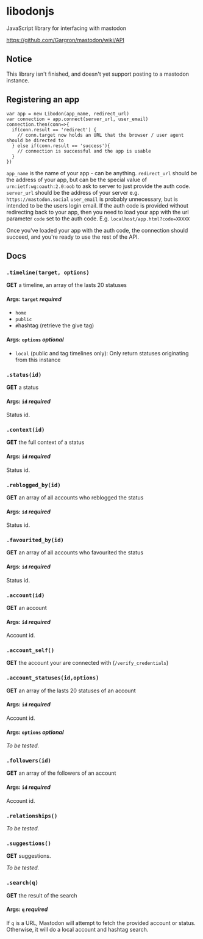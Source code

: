 # libodonjs
JavaScript library for interfacing with mastodon

https://github.com/Gargron/mastodon/wiki/API

## Notice

This library isn't finished, and doesn't yet support posting to a mastodon instance.

## Registering an app
```
var app = new Libodon(app_name, redirect_url)
var connection = app.connect(server_url, user_email)
connection.then(conn=>{
  if(conn.result == 'redirect') {
    // conn.target now holds an URL that the browser / user agent should be directed to
  } else if(conn.result == 'success'){
    // connection is successful and the app is usable
  }
})
```
`app_name` is the name of your app - can be anything.
`redirect_url` should be the address of your app, but can be the special value of `urn:ietf:wg:oauth:2.0:oob` to ask to server to just provide the auth code.
`server_url` should be the address of your server e.g. `https://mastodon.social`
`user_email` is probably unnecessary, but is intended to be the users login email.
If the auth code is provided without redirecting back to your app, then you need to load your app with the url parameter `code` set to the auth code. E.g. `localhost/app.html?code=XXXXX`

Once you've loaded your app with the auth code, the connection should succeed, and you're ready to use the rest of the API.

## Docs

### `.timeline(target, options)`

**GET** a timeline, an array of the lasts 20 statuses

#### Args: `target` *required*

- `home`
- `public`
- `#`hashtag (retrieve the give tag)

#### Args: `options` *optional*

- `local` (public and tag timelines only): Only return statuses originating from this instance


### `.status(id)`

**GET** a status

#### Args: `id` *required*

Status id.


### `.context(id)`

**GET** the full context of a status

#### Args: `id` *required*

Status id.


### `.reblogged_by(id)`

**GET** an array of all accounts who reblogged the status

#### Args: `id` *required*

Status id.


### `.favourited_by(id)`

**GET** an array of all accounts who favourited the status

#### Args: `id` *required*

Status id.


### `.account(id)`

**GET** an account

#### Args: `id` *required*

Account id.


### `.account_self()`

**GET** the account your are connected with (`/verify_credentials`)


### `.account_statuses(id,options)`

**GET** an array of the lasts 20 statuses of an account

#### Args: `id` *required*

Account id.

#### Args: `options` *optional*

*To be tested.*


### `.followers(id)`

**GET** an array of the followers of an account

#### Args: `id` *required*

Account id.


### `.relationships()`

*To be tested.*


### `.suggestions()`

**GET** suggestions.

*To be tested.*


### `.search(q)`

**GET** the result of the search

#### Args: `q` *required*

If `q` is a URL, Mastodon will attempt to fetch the provided account or status. Otherwise, it will do a local account and hashtag search.
